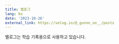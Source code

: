 ```yaml
---
title: 벨로그
lang: ko
date: '2023-10-26'
external_link: https://velog.io/@_gunnn_oo__/posts
---
```


<div style="text-align: justify;">벨로그는 학습 기록용으로 사용하고 있습니다.</div>

